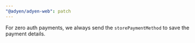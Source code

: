 ```yaml
---
"@adyen/adyen-web": patch
---
```


For zero auth payments, we always send the `storePaymentMethod` to save the payment details.
